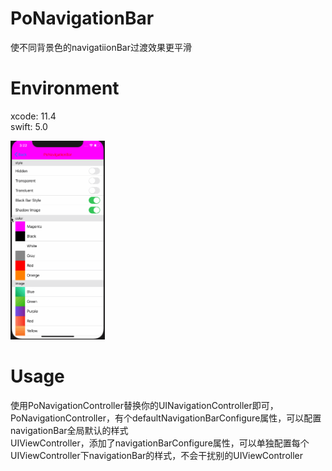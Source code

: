 # PoNavigationBar
使不同背景色的navigatiionBar过渡效果更平滑

# Environment
xcode: 11.4  
swift: 5.0

<img src="https://github.com/ZhongshanHuang/PoNavigationBar/raw/master/Asset/snapshot.gif" width="30%" height="30%">

# Usage
使用PoNavigationController替换你的UINavigationController即可，</br>
PoNavigationController，有个defaultNavigationBarConfigure属性，可以配置navigationBar全局默认的样式</br>
UIViewController，添加了navigationBarConfigure属性，可以单独配置每个UIViewController下navigationBar的样式，不会干扰别的UIViewController
